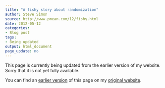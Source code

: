 ```yaml
---
title: "A fishy story about randomization"
author: Steve Simon
source: http://www.pmean.com/12/fishy.html
date: 2012-05-12
categories:
- Blog post
tags:
- Being updated
output: html_document
page_update: no
---
```


This page is currently being updated from the earlier version of my website. Sorry that it is not yet fully available.

<!---More--->

You can find an [earlier version][sim1] of this page on my [original website][sim2].

[sim1]: http://www.pmean.com/12/fishy.html
[sim2]: http://www.pmean.com/original_site.html
